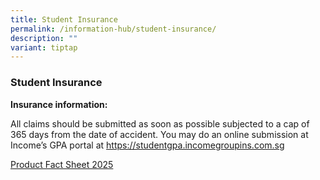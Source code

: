 ```yaml
---
title: Student Insurance
permalink: /information-hub/student-insurance/
description: ""
variant: tiptap
---
```

<h3>Student Insurance</h3>
<p><strong>Insurance information:</strong>
</p>
<p>All claims should be submitted as soon as possible subjected to a cap
of 365 days from the date of accident. You may do an online submission
at Income’s GPA portal at <a href="https://studentgpa.incomegroupins.com.sg" rel="noopener noreferrer nofollow" target="_blank">https://studentgpa.incomegroupins.com.sg</a>
</p>
<p><a href="/files/Student insurance/Product_Fact_Sheet__Year_2025_.pdf" rel="noopener nofollow" target="_blank">Product Fact Sheet 2025</a>
</p>